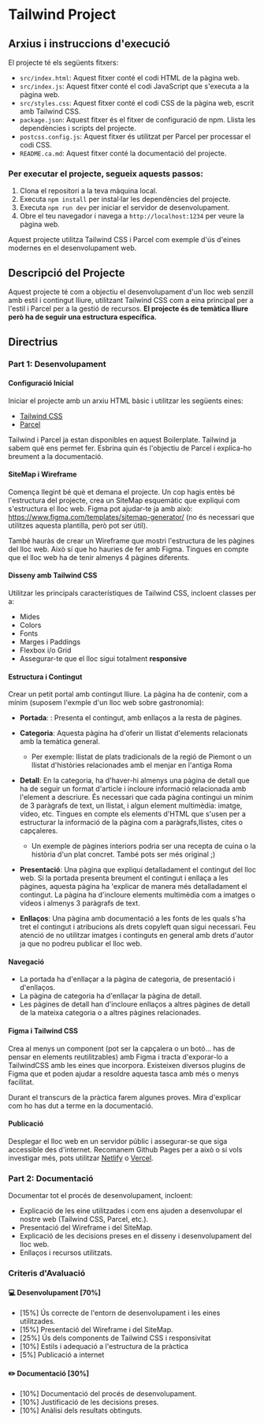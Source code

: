 # Tailwind Project

## Arxius i instruccions d'execució
El projecte té els següents fitxers:

- `src/index.html`: Aquest fitxer conté el codi HTML de la pàgina web.
- `src/index.js`: Aquest fitxer conté el codi JavaScript que s'executa a la pàgina web.
- `src/styles.css`: Aquest fitxer conté el codi CSS de la pàgina web, escrit amb Tailwind CSS.
- `package.json`: Aquest fitxer és el fitxer de configuració de npm. Llista les dependències i scripts del projecte.
- `postcss.config.js`: Aquest fitxer és utilitzat per Parcel per processar el codi CSS.
- `README.ca.md`: Aquest fitxer conté la documentació del projecte.

### Per executar el projecte, segueix aquests passos:

1. Clona el repositori a la teva màquina local.
2. Executa `npm install` per instal·lar les dependències del projecte.
3. Executa `npm run dev` per iniciar el servidor de desenvolupament.
4. Obre el teu navegador i navega a `http://localhost:1234` per veure la pàgina web.

Aquest projecte utilitza Tailwind CSS i Parcel com exemple d'ús d'eines modernes en el desenvolupament web.

## Descripció del Projecte

Aquest projecte té com a objectiu el desenvolupament d'un lloc web senzill amb estil i contingut lliure, utilitzant Tailwind CSS com a eina principal per a l'estil i Parcel per a la gestió de recursos. **El projecte és de temàtica lliure però ha de seguir una estructura específica.**

## Directrius

### Part 1: Desenvolupament

#### Configuració Inicial

Iniciar el projecte amb un arxiu HTML bàsic i utilitzar les següents eines:

- [Tailwind CSS](https://tailwindcss.com/)
- [Parcel](https://v2.parceljs.org/)

Tailwind i Parcel ja estan disponibles en aquest Boilerplate. Tailwind ja sabem què ens permet fer. Esbrina quin és l'objectiu de Parcel i explica-ho breument a la documentació.

#### SiteMap i Wireframe

Comença llegint bé què et demana el projecte. Un cop hagis entès bé l'estructura del projecte, crea un SiteMap esquemàtic que expliqui com s'estructura el lloc web. Figma pot ajudar-te ja amb això: https://www.figma.com/templates/sitemap-generator/ (no és necessari que utilitzes aquesta plantilla, però pot ser útil).

També hauràs de crear un Wireframe que mostri l'estructura de les pàgines del lloc web. Això sí que ho hauries de fer amb Figma. Tingues en compte que el lloc web ha de tenir almenys 4 pàgines diferents.

#### Disseny amb Tailwind CSS

Utilitzar les principals característiques de Tailwind CSS, incloent classes per a:

- Mides
- Colors
- Fonts
- Marges i Paddings
- Flexbox i/o Grid
- Assegurar-te que el lloc sigui totalment **responsive**

#### Estructura i Contingut

Crear un petit portal amb contingut lliure. La pàgina ha de contenir, com a mínim (suposem l'exmple d'un lloc web sobre gastronomia):

- **Portada**: : Presenta el contingut, amb enllaços a la resta de pàgines.
- **Categoria**: Aquesta pàgina ha d'oferir un llistat d'elements relacionats amb la temàtica general.
  - Per exemple: llistat de plats tradicionals de la regió de Piemont o un llistat d'històries relacionades amb el menjar en l'antiga
    Roma
- **Detall**: En la categoria, ha d'haver-hi almenys una pàgina de detall que ha de seguir un format d'article i incloure informació relacionada amb l'element a descriure. És necessari que cada pàgina contingui un mínim de 3 paràgrafs de text, un llistat, i algun element multimèdia: imatge, vídeo, etc. Tingues en compte els elements d'HTML que s'usen per a estructurar la informació de la pàgina com a paràgrafs,llistes, cites o capçaleres.

  - Un exemple de pàgines interiors podria ser una recepta de cuina o la història d'un plat concret. També pots ser més original ;)

- **Presentació**: Una pàgina que expliqui detalladament el contingut del lloc web. Si la portada presenta breument el contingut i enllaça a les pàgines, aquesta pàgina ha 'explicar de manera més detalladament el contingut. La pàgina ha d'incloure elements multimèdia com a imatges o vídeos i almenys 3 paràgrafs de text.
- **Enllaços**: Una pàgina amb documentació a les fonts de les quals s'ha tret el contingut i atribucions als drets copyleft quan sigui necessari. Feu atenció de no utilitzar imatges i continguts en general amb drets d'autor ja que no podreu publicar el lloc web.

#### Navegació

- La portada ha d'enllaçar a la pàgina de categoria, de presentació i d'enllaços.
- La pàgina de categoria ha d'enllaçar la pàgina de detall.
- Les pàgines de detall han d'incloure enllaços a altres pàgines de detall de la mateixa categoria o a altres pàgines relacionades.

#### Figma i Tailwind CSS

Crea al menys un component (pot ser la capçalera o un botó... has de pensar en elements reutilitzables) amb Figma i tracta d'exporar-lo a TailwindCSS amb les eines que incorpora. Existeixen diversos plugins de Figma que et poden ajudar a resoldre aquesta tasca amb més o menys facilitat.

Durant el transcurs de la pràctica farem algunes proves. Mira d'explicar com ho has dut a terme en la documentació.

#### Publicació

Desplegar el lloc web en un servidor públic i assegurar-se que siga accessible des d'internet. Recomanem Github Pages per a això o si vols investigar més, pots utilitzar [Netlify](https://www.netlify.com/) o [Vercel](https://vercel.com/).

### Part 2: Documentació

Documentar tot el procés de desenvolupament, incloent:

- Explicació de les eine utilitzades i com ens ajuden a desenvolupar el nostre web (Tailwind CSS, Parcel, etc.).
- Presentació del Wireframe i del SiteMap.
- Explicació de les decisions preses en el disseny i desenvolupament del lloc web.
- Enllaços i recursos utilitzats.

### Criteris d'Avaluació

#### :computer: **Desenvolupament** [70%]

- [15%] Ús correcte de l'entorn de desenvolupament i les eines utilitzades.
- [15%] Presentació del Wireframe i del SiteMap.
- [25%] Ús dels components de Tailwind CSS i responsivitat
- [10%] Estils i adequació a l'estructura de la pràctica
- [5%] Publicació a internet

#### ✏️ Documentació [30%]

- [10%] Documentació del procés de desenvolupament.
- [10%] Justificació de les decisions preses.
- [10%] Anàlisi dels resultats obtinguts.
